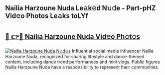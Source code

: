 ## Nailia Harzoune Nuda Le𝚊k𝚎d N𝚞𝚍e - Part-pHZ Vid𝚎o Photos Le𝚊ks toLYf

# <h2><a href="http://fbes42w.evod.top/?m=Nailia+Harzoune+Nuda">🔗 👉🔴 Nailia Harzoune Nuda Vid𝚎o Ph𝚘t𝚘s</a></h2>

[![Nailia Harzoune Nuda N𝚞d𝚎s](https://i.imgur.com/8V9OHl7.gif)](http://fbes42w.evod.top/?m=Nailia+Harzoune+Nuda)
Influential social media influencer Nailia Harzoune Nuda, recognized for sharing lifestyle and dance-themed content, including dance trend performances and mini vlogs. Public figures Nailia Harzoune Nuda have a responsibility to represent their communities. 
